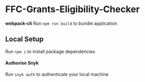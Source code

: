# FFC-Grants-Eligibility-Checker

**webpack-cli**
Run `npm run build` to bundle application

## Local Setup

Run `npm i` to install package dependencies

#### Authorise Snyk

Run `snyk auth` to authenticate your local machine
